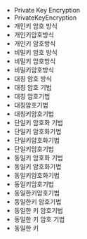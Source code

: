 - Private Key Encryption
- PrivateKeyEncryption
- 개인키 암호 방식
- 개인키암호방식
- 개인키 암호방식
- 비밀키 암호 방식
- 비밀키 암호방식
- 비밀키암호방식
- 대칭 암호 방식
- 대칭 암호 기법
- 대칭 암호기법
- 대칭암호기법
- 대칭키암호기법
- 단일키 암호화 기법
- 단일키 암호화기법
- 단일키암호화기법
- 단일키암호기법
- 동일키 암호화 기법
- 동일키 암호화기법
- 동일키암호화기법
- 동일키암호기법
- 동일한키암호기법
- 동일한키 암호기법
- 동일한 키 암호기법
- 동일한 키 암호 기법
- 동일한 키